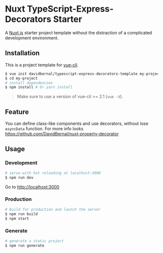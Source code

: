 # Nuxt TypeScript-Express-Decorators Starter

A [Nuxt.js](https://github.com/nuxt/nuxt.js) starter project template without the distraction of a complicated development environment.


## Installation

This is a project template for [vue-cli](https://github.com/vuejs/vue-cli).

``` bash
$ vue init davidbernal/typescript-express-decorators-template my-project
$ cd my-project
# install dependencies
$ npm install # Or yarn install
```

> Make sure to use a version of vue-cli >= 2.1 (`vue -V`).

## Feature

You can define class-like components and use decorators, without lose `asyncData` function.
For more info looks https://github.com/DavidBernal/nuxt-property-decorator

## Usage

### Development

``` bash
# serve with hot reloading at localhost:3000
$ npm run dev
```

Go to [http://localhost:3000](http://localhost:3000)

### Production

``` bash
# build for production and launch the server
$ npm run build
$ npm start
```

### Generate

``` bash
# generate a static project
$ npm run generate
```
